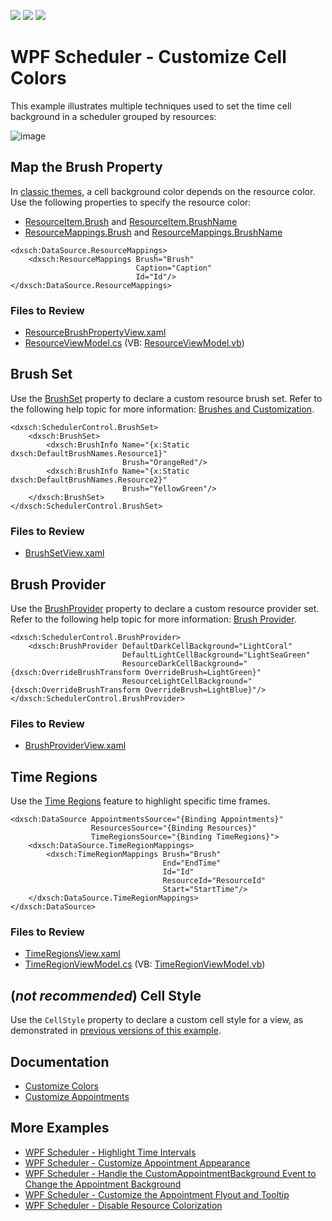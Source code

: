 <!-- default badges list -->
![](https://img.shields.io/endpoint?url=https://codecentral.devexpress.com/api/v1/VersionRange/128656114/19.2.3%2B)
[![](https://img.shields.io/badge/Open_in_DevExpress_Support_Center-FF7200?style=flat-square&logo=DevExpress&logoColor=white)](https://supportcenter.devexpress.com/ticket/details/T604609)
[![](https://img.shields.io/badge/📖_How_to_use_DevExpress_Examples-e9f6fc?style=flat-square)](https://docs.devexpress.com/GeneralInformation/403183)
<!-- default badges end -->

# WPF Scheduler - Customize Cell Colors

This example illustrates multiple techniques used to set the time cell background in a scheduler grouped by resources:

![image](https://github.com/DevExpress-Examples/how-to-set-the-cell-color-using-different-approaches-t604609/assets/65009440/a1174c93-da25-4d8b-af4b-5bb462a70345)

## Map the Brush Property

In [classic themes](https://docs.devexpress.com/WPF/400994/controls-and-libraries/scheduler/appearance-customization#classic-themes), a cell background color depends on the resource color. Use the following properties to specify the resource color:

* [ResourceItem.Brush](https://docs.devexpress.com/WPF/DevExpress.Xpf.Scheduling.ResourceItem.Brush) and [ResourceItem.BrushName](https://docs.devexpress.com/WPF/DevExpress.Xpf.Scheduling.ResourceItem.BrushName)
* [ResourceMappings.Brush](https://docs.devexpress.com/WPF/DevExpress.Xpf.Scheduling.ResourceMappings.Brush) and [ResourceMappings.BrushName](https://docs.devexpress.com/WPF/DevExpress.Xpf.Scheduling.ResourceMappings.BrushName)

```xaml
<dxsch:DataSource.ResourceMappings>
    <dxsch:ResourceMappings Brush="Brush"
                            Caption="Caption"
                            Id="Id"/>
</dxsch:DataSource.ResourceMappings>
```

### Files to Review

* [ResourceBrushPropertyView.xaml](./CS/DXSample/Views/ResourceBrushPropertyView.xaml)
* [ResourceViewModel.cs](./CS/DXSample/ViewModels/ResourceViewModel.cs) (VB: [ResourceViewModel.vb](./VB/DXSample/ViewModels/ResourceViewModel.vb))

## Brush Set

Use the [BrushSet](https://docs.devexpress.com/WPF/DevExpress.Xpf.Scheduling.SchedulerControl.BrushSet) property to declare a custom resource brush set. Refer to the following help topic for more information: [Brushes and Customization](https://docs.devexpress.com/WPF/400994/controls-and-libraries/scheduler/appearance-customization#brushes-and-customization).

```xaml
<dxsch:SchedulerControl.BrushSet>
    <dxsch:BrushSet>
        <dxsch:BrushInfo Name="{x:Static dxsch:DefaultBrushNames.Resource1}"
                         Brush="OrangeRed"/>
        <dxsch:BrushInfo Name="{x:Static dxsch:DefaultBrushNames.Resource2}"
                         Brush="YellowGreen"/>
    </dxsch:BrushSet>
</dxsch:SchedulerControl.BrushSet>
```

### Files to Review

* [BrushSetView.xaml](./CS/DXSample/Views/BrushSetView.xaml)

## Brush Provider

Use the [BrushProvider](https://docs.devexpress.com/WPF/DevExpress.Xpf.Scheduling.Common.BrushProvider) property to declare a custom resource provider set. Refer to the following help topic for more information: [Brush Provider](https://docs.devexpress.com/WPF/400994/controls-and-libraries/scheduler/appearance-customization#brush-provider).

```xaml
<dxsch:SchedulerControl.BrushProvider>
    <dxsch:BrushProvider DefaultDarkCellBackground="LightCoral"                                                
                         DefaultLightCellBackground="LightSeaGreen"                                            
                         ResourceDarkCellBackground="{dxsch:OverrideBrushTransform OverrideBrush=LightGreen}"  
                         ResourceLightCellBackground="{dxsch:OverrideBrushTransform OverrideBrush=LightBlue}"/>
</dxsch:SchedulerControl.BrushProvider>
```

### Files to Review

* [BrushProviderView.xaml](./CS/DXSample/Views/BrushProviderView.xaml)

## Time Regions

Use the [Time Regions](https://docs.devexpress.com/WPF/401378/controls-and-libraries/scheduler/time-regions) feature to highlight specific time frames.

```xaml
<dxsch:DataSource AppointmentsSource="{Binding Appointments}"
                  ResourcesSource="{Binding Resources}"
                  TimeRegionsSource="{Binding TimeRegions}">
    <dxsch:DataSource.TimeRegionMappings>
        <dxsch:TimeRegionMappings Brush="Brush"
                                  End="EndTime"
                                  Id="Id"
                                  ResourceId="ResourceId"
                                  Start="StartTime"/>
    </dxsch:DataSource.TimeRegionMappings>
</dxsch:DataSource>
```

### Files to Review

* [TimeRegionsView.xaml](./CS/DXSample/Views/TimeRegionsView.xaml)
* [TimeRegionViewModel.cs](./CS/DXSample/ViewModels/TimeRegionViewModel.cs) (VB: [TimeRegionViewModel.vb](./VB/DXSample/ViewModels/TimeRegionViewModel.vb))

## (*not recommended*) Cell Style

Use the `CellStyle` property to declare a custom cell style for a view, as demonstrated in [previous versions of this example](https://github.com/DevExpress-Examples/how-to-set-the-cell-color-using-different-approaches-t604609/tree/17.2.3+).

## Documentation

* [Customize Colors](https://docs.devexpress.com/WPF/400994/controls-and-libraries/scheduler/appearance-customization)
* [Customize Appointments](https://docs.devexpress.com/WPF/119867/controls-and-libraries/scheduler/styles-and-templates/visual-appointment)

## More Examples

* [WPF Scheduler - Highlight Time Intervals](https://github.com/DevExpress-Examples/wpf-scheduler-highlight-time-intervals)
* [WPF Scheduler - Customize Appointment Appearance](https://github.com/DevExpress-Examples/wpf-scheduler-customize-appointment-appearance)
* [WPF Scheduler - Handle the CustomAppointmentBackground Event to Change the Appointment Background](https://github.com/DevExpress-Examples/wpf-scheduler-handle-customappointmentbackground-event-to-change-appointment-background)
* [WPF Scheduler - Customize the Appointment Flyout and Tooltip](https://github.com/DevExpress-Examples/wpf-scheduler-customize-appointment-flyout-and-tooltip)
* [WPF Scheduler - Disable Resource Colorization](https://github.com/DevExpress-Examples/wpf-scheduler-disable-resource-colorization)

